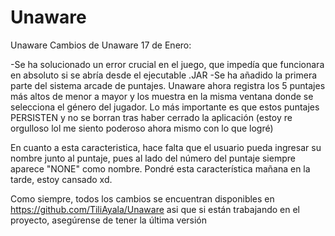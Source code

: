 # Unaware
Unaware
Cambios de Unaware 17 de Enero:

-Se ha solucionado un error crucial en el juego, que impedía que funcionara en absoluto si se abría desde el ejecutable .JAR
-Se ha añadido la primera parte del sistema arcade de puntajes. Unaware ahora registra los 5 puntajes más altos de menor a mayor y los muestra en la misma ventana donde se selecciona el género del jugador. Lo más importante es que estos puntajes PERSISTEN y no se borran tras haber cerrado la aplicación (estoy re orgulloso lol me siento poderoso ahora mismo con lo que logré)

En cuanto a esta caracteristica, hace falta que el usuario pueda ingresar su nombre junto al puntaje, pues al lado del número del puntaje siempre aparece "NONE" como nombre. Pondré esta característica mañana en la tarde, estoy cansado xd.

Como siempre, todos los cambios se encuentran disponibles en https://github.com/TiliAyala/Unaware asi que si están trabajando en el proyecto, asegúrense de tener la última versión

